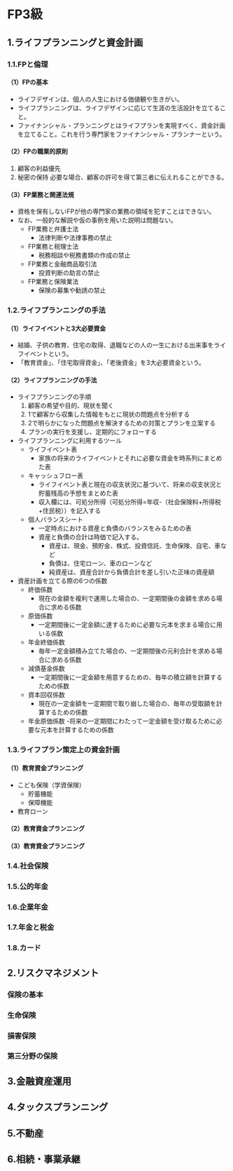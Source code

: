 # FP3級
## 1.ライフプランニングと資金計画
### 1.1.FPと倫理
#### （1）FPの基本
- ライフデザインは、個人の人生における価値観や生きがい。
- ライフプランニングは、ライフデザインに応じて生涯の生活設計を立てること。
- ファイナンシャル・プランニングとはライフプランを実現すべく、資金計画を立てること。これを行う専門家をファイナンシャル・プランナーという。

#### （2）FPの職業的原則
1. 顧客の利益優先
2. 秘密の保持
   必要な場合、顧客の許可を得て第三者に伝えれることができる。

#### （3）FP業務と関連法規
- 資格を保有しないFPが他の専門家の業務の領域を犯すことはできない。
- なお、一般的な解説や仮の事例を用いた説明は問題ない。
   - FP業務と弁護士法
      - 法律判断や法律事務の禁止
   - FP業務と税理士法
      - 税務相談や税務書類の作成の禁止 
   - FP業務と金融商品取引法
      - 投資判断の助言の禁止
   - FP業務と保険業法
      - 保険の募集や勧誘の禁止

### 1.2.ライフプランニングの手法
#### （1）ライフイベントと3大必要資金
- 結婚、子供の教育、住宅の取得、退職などの人の一生における出来事をライフイベントという。
- 「教育資金」、「住宅取得資金」、「老後資金」を3大必要資金という。

#### （2）ライフプランニングの手法
- ライフプランニングの手順
   1. 顧客の希望や目的、現状を聞く
   2. 1で顧客から収集した情報をもとに現状の問題点を分析する
   3. 2で明らかになった問題点を解決するための対策とプランを立案する
   4. プランの実行を支援し、定期的にフォローする
- ライフプランニングに利用するツール
   - ライフイベント表
      - 家族の将来のライフイベントとそれに必要な資金を時系列にまとめた表
   - キャッシュフロー表
      - ライフイベント表と現在の収支状況に基づいて、将来の収支状況と貯蓄残高の予想をまとめた表
      - 収入欄には、可処分所得（可処分所得=年収-（社会保険料+所得税+住民税））を記入する
   - 個人バランスシート
      - 一定時点における資産と負債のバランスをみるための表
      - 資産と負債の合計は時価で記入する。
         - 資産は、現金、預貯金、株式、投資信託、生命保険、自宅、車など
         - 負債は、住宅ローン、車のローンなど
         - 純資産は、資産合計から負債合計を差し引いた正味の資産額
- 資産計画を立てる際の6つの係数
   - 終価係数
      - 現在の金額を複利で運用した場合の、一定期間後の金額を求める場合に求める係数 
   - 原価係数
      - 一定期間後に一定金額に達するために必要な元本を求まる場合に用いる係数
   - 年金終価係数
      - 毎年一定金額積み立てた場合の、一定期間後の元利合計を求める場合に求める係数
   - 減債基金係数
      - 一定期間後に一定金額を用意するための、毎年の積立額を計算するための係数
   - 資本回収係数
      - 現在の一定金額を一定期間で取り崩した場合の、毎年の受取額を計算するための係数
   - 年金原価係数
      -将来の一定期間にわたって一定金額を受け取るために必要な元本を計算するための係数
     
### 1.3.ライフプラン策定上の資金計画
#### （1）教育資金プランニング
- こども保険（学資保険）
   - 貯蓄機能
   - 保障機能
- 教育ローン
#### （2）教育資金プランニング

#### （3）教育資金プランニング

### 1.4.社会保険
### 1.5.公的年金
### 1.6.企業年金
### 1.7.年金と税金
### 1.8.カード

## 2.リスクマネジメント
### 保険の基本
### 生命保険
### 損害保険
### 第三分野の保険

## 3.金融資産運用

## 4.タックスプランニング

## 5.不動産

## 6.相続・事業承継
